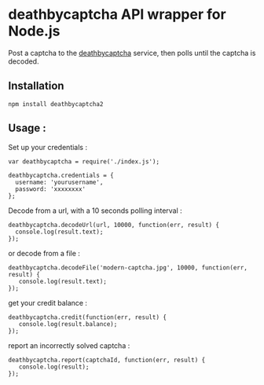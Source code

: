# deathbycaptcha API wrapper for Node.js

Post a captcha to the [deathbycaptcha](http://www.deathbycaptcha.com/) service, then polls until the captcha is decoded.

## Installation


    npm install deathbycaptcha2


## Usage :


Set up your credentials :

    var deathbycaptcha = require('./index.js');
    
    deathbycaptcha.credentials = {
      username: 'yourusername',
      password: 'xxxxxxxx'
    };


Decode from a url, with a 10 seconds polling interval :

    deathbycaptcha.decodeUrl(url, 10000, function(err, result) {
      console.log(result.text);
    });


or decode from a file :

    deathbycaptcha.decodeFile('modern-captcha.jpg', 10000, function(err, result) {
       console.log(result.text);
    });


get your credit balance :

    deathbycaptcha.credit(function(err, result) {
       console.log(result.balance);
    });


report an incorrectly solved captcha :

    deathbycaptcha.report(captchaId, function(err, result) {
       console.log(result);
    });

